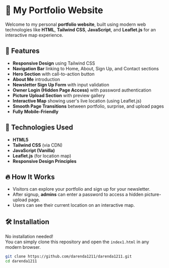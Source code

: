 # 📁 My Portfolio Website

Welcome to my personal **portfolio website**, built using modern web technologies like **HTML**, **Tailwind CSS**, **JavaScript**, and **Leaflet.js** for an interactive map experience.

## 🌟 Features

- **Responsive Design** using Tailwind CSS
- **Navigation Bar** linking to Home, About, Sign Up, and Contact sections
- **Hero Section** with call-to-action button
- **About Me** introduction
- **Newsletter Sign Up Form** with input validation
- **Owner Login (Hidden Page Access)** with password authentication
- **Picture Upload Section** with preview gallery
- **Interactive Map** showing user's live location (using Leaflet.js)
- **Smooth Page Transitions** between portfolio, surprise, and upload pages
- **Fully Mobile-Friendly**

## 🚀 Technologies Used

- **HTML5**
- **Tailwind CSS** (via CDN)
- **JavaScript (Vanilla)**
- **Leaflet.js** (for location map)
- **Responsive Design Principles**

## 🔥 How It Works

- Visitors can explore your portfolio and sign up for your newsletter.
- After signup, **admins** can enter a password to access a hidden picture-upload page.
- Users can see their current location on an interactive map.

## 🛠️ Installation

No installation needed!  
You can simply clone this repository and open the `index1.html` in any modern browser.

```bash
git clone https://github.com/darenda1211/darenda1211.git
cd darenda1211
